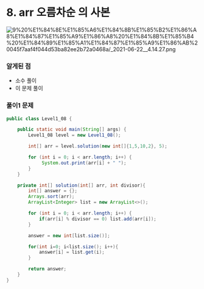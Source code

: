 # 8. arr 오름차순 의 사본

![9%20%E1%84%8E%E1%85%A6%E1%84%8B%E1%85%B2%E1%86%A8%E1%84%87%E1%85%A9%E1%86%A8%20%E1%84%8B%E1%85%B4%20%E1%84%89%E1%85%A1%E1%84%87%E1%85%A9%E1%86%AB%20045f7aaf4f044d53ba82ee2b72a0468a/_2021-06-22__4.14.27.png](9%20%E1%84%8E%E1%85%A6%E1%84%8B%E1%85%B2%E1%86%A8%E1%84%87%E1%85%A9%E1%86%A8%20%E1%84%8B%E1%85%B4%20%E1%84%89%E1%85%A1%E1%84%87%E1%85%A9%E1%86%AB%20045f7aaf4f044d53ba82ee2b72a0468a/_2021-06-22__4.14.27.png)

### 알게된 점

- 소수 풀이
- 이 문제 풀이

### 풀이1 문제

```java
public class Level1_08 {

    public static void main(String[] args) {
        Level1_08 level = new Level1_08();

        int[] arr = level.solution(new int[]{1,5,10,2}, 5);

        for (int i = 0; i < arr.length; i++) {
             System.out.print(arr[i] + " ");
        }
    }

    private int[] solution(int[] arr, int divisor){
        int[] answer = {};
        Arrays.sort(arr);
        ArrayList<Integer> list = new ArrayList<>();

        for (int i = 0; i < arr.length; i++) {
            if(arr[i] % divisor == 0) list.add(arr[i]);
        }

        answer = new int[list.size()];

        for(int i=0; i<list.size(); i++){
            answer[i] = list.get(i);
        }

        return answer;
    }
}
```